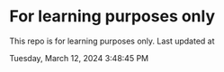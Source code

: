 # For learning purposes only
This repo is for learning purposes only.
Last updated at

Tuesday, March 12, 2024 3:48:45 PM

